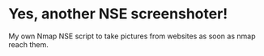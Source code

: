 # Yes, another NSE screenshoter!
My own Nmap NSE script to take pictures from websites as soon as nmap reach
them.

